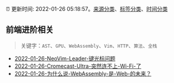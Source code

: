 :alarm_clock: 更新时间: 2022-01-26 05:18:57。[来源分类](../README.md)、[标签分类](../TAGS.md)、[时间分类](../TIMELINE.md)

## 前端进阶相关


> 关键字：`AST`、`GPU`、`WebAssembly`、`Vim`、`HTTP`、`算法`、`全栈`



- [2022-01-26-NeoVim-Leader-键光标问题](https://www.v2ex.com/t/830707) 
- [2022-01-26-Cromecast-Ultra-突然连不上-Wi-Fi-了](https://www.v2ex.com/t/830686) 
- [2022-01-26-为什么说-WebAssembly-是-Web-的未来？](https://toutiao.io/k/ym9tv10) 